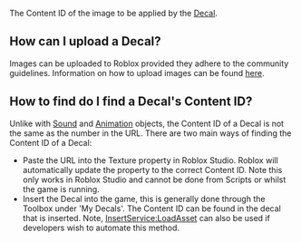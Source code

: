 The Content ID of the image to be applied by the [Decal](https://developer.roblox.com/en-us/api-reference/class/Decal).

How can I upload a Decal?
-------------------------

Images can be uploaded to Roblox provided they adhere to the community guidelines. Information on how to upload images can be found [here](https://developer.roblox.com/en-us/articles/how-to-upload-a-decal).

How to find do I find a Decal's Content ID?
-------------------------------------------

Unlike with [Sound](https://developer.roblox.com/en-us/api-reference/class/Sound) and [Animation](https://developer.roblox.com/en-us/api-reference/class/Animation) objects, the Content ID of a Decal is not the same as the number in the URL. There are two main ways of finding the Content ID of a Decal:

*   Paste the URL into the Texture property in Roblox Studio. Roblox will automatically update the property to the correct Content ID. Note this only works in Roblox Studio and cannot be done from Scripts or whilst the game is running.
*   Insert the Decal into the game, this is generally done through the Toolbox under 'My Decals'. The Content ID can be found in the decal that is inserted. Note, [InsertService:LoadAsset](https://developer.roblox.com/en-us/api-reference/function/InsertService/LoadAsset) can also be used if developers wish to automate this method.